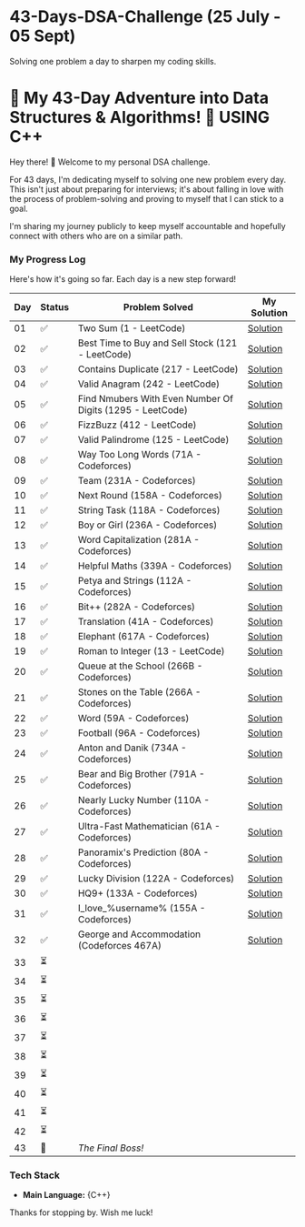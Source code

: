 # 43-Days-DSA-Challenge (25 July - 05 Sept)
Solving one problem a day to sharpen my coding skills.

# 🚀 My 43-Day Adventure into Data Structures & Algorithms! 🚀  USING C++

Hey there! 👋 Welcome to my personal DSA challenge.

For 43 days, I'm dedicating myself to solving one new problem every day. This isn't just about preparing for interviews; it's about falling in love with the process of problem-solving and proving to myself that I can stick to a goal.

I'm sharing my journey publicly to keep myself accountable and hopefully connect with others who are on a similar path.

### My Progress Log

Here's how it's going so far. Each day is a new step forward!

| Day | Status |                Problem Solved                                        |              My Solution                      |
|-----|--------|-----------------------------------------------------------------------|-----------------------------------------------|
| 01 | ✅      | Two Sum (1 - LeetCode)                                               |              [Solution](./Day01.cpp)          |
| 02 | ✅      | Best Time to Buy and Sell Stock (121 - LeetCode)                     |              [Solution](./Day02.cpp)                          | 
| 03 | ✅      | Contains Duplicate (217 - LeetCode)                                  |              [Solution](./Day03.cpp)          |
| 04 | ✅      | Valid Anagram (242 - LeetCode)                                       |              [Solution](./Day04.cpp)                                 |
| 05 | ✅      | Find Nmubers With Even Number Of Digits (1295 - LeetCode)            |              [Solution](./Day05.cpp)                                |
| 06 | ✅      | FizzBuzz (412 - LeetCode)                                            |               [Solution](./Day06.cpp)                                |
| 07 | ✅      | Valid Palindrome (125 - LeetCode)                                    |               [Solution](./Day07.cpp)                                |
| 08 | ✅      | Way Too Long Words (71A - Codeforces)                                |               [Solution](./Day08.cpp)                      |
| 09 | ✅      | Team (231A - Codeforces)                                             |         [Solution](./Day09.cpp)                                      |
| 10 | ✅      | Next Round (158A - Codeforces)                                       |          [Solution](./Day10.cpp)                                     |
| 11 | ✅      | String Task (118A - Codeforces)                                      |          [Solution](./Day11.cpp)                                     | 
| 12 | ✅      | Boy or Girl (236A - Codeforces)                                      |           [Solution](./Day12.cpp)                                    |
| 13 | ✅      | Word Capitalization (281A - Codeforces)                              |           [Solution](./Day13.cpp)                                    |
| 14 | ✅      | Helpful Maths (339A - Codeforces)                                    |          [Solution](./Day14.cpp)                                     |
| 15 | ✅      | Petya and Strings (112A - Codeforces) |[Solution](./Day15.cpp) |
| 16 | ✅      | Bit++ (282A - Codeforces)                                              | [Solution](./Day16.cpp)|
| 17 | ✅      | Translation (41A - Codeforces) |[Solution](./Day17.cpp) |
| 18 | ✅      | Elephant (617A - Codeforces) | [Solution](./Day18.cpp)|
| 19 | ✅      | Roman to Integer (13 - LeetCode) |[Solution](./Day19.cpp) |
| 20 | ✅      | Queue at the School (266B - Codeforces) | [Solution](./Day20.cpp)|
| 21 | ✅      | Stones on the Table (266A - Codeforces) | [Solution](./Day21.cpp)|
| 22 | ✅      | Word (59A - Codeforces) |[Solution](./Day22.cpp) |
| 23 | ✅      | Football (96A - Codeforces) |[Solution](./Day23.cpp) |
| 24 | ✅      | Anton and Danik (734A - Codeforces) |[Solution](./Day24.cpp) |
| 25 | ✅      | Bear and Big Brother (791A - Codeforces) |[Solution](./Day25.cpp) |
| 26 | ✅      | Nearly Lucky Number (110A - Codeforces) |[Solution](./Day26.cpp) |
| 27 | ✅      | Ultra-Fast Mathematician (61A - Codeforces) | [Solution](./Day27.cpp)|
| 28 | ✅      | Panoramix's Prediction (80A - Codeforces) | [Solution](./Day28.cpp)|
| 29 | ✅      | Lucky Division (122A - Codeforces)|[Solution](./Day29.cpp) |
| 30 | ✅      |         HQ9+ (133A - Codeforces)                                                  |[Solution](./Day30.cpp) |
| 31 | ✅      |                I_love_%username% (155A - Codeforces)                                           | [Solution](./Day31.cpp)|
| 32 | ✅      |       George and Accommodation (Codeforces 467A)                 | [Solution](./Day32.cpp)|
| 33 | ⏳ | | |
| 34 | ⏳ | | |
| 35 | ⏳ | | |
| 36 | ⏳ | | |
| 37 | ⏳ | | |
| 38 | ⏳ | | |
| 39 | ⏳ | | |
| 40 | ⏳ | | |
| 41 | ⏳ | | |
| 42 | ⏳ | | |
| 43 | 🎯 | *The Final Boss!* | |


### Tech Stack
* **Main Language:** {C++}

Thanks for stopping by. Wish me luck!
